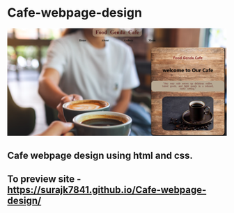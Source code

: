 # Cafe-webpage-design

![alt text](https://github.com/Surajk7841/Cafe-webpage-design/blob/main/Images/img.png)

## Cafe webpage design using html and css.

## To preview site - https://surajk7841.github.io/Cafe-webpage-design/
